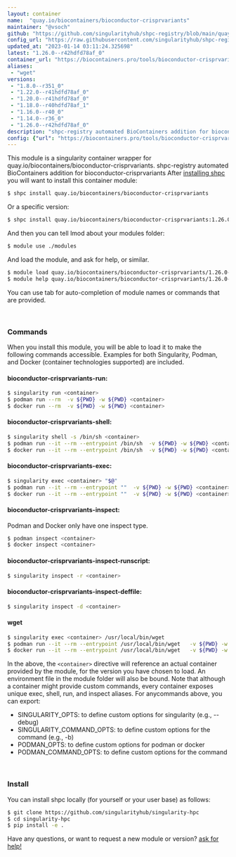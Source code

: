```yaml
---
layout: container
name:  "quay.io/biocontainers/bioconductor-crisprvariants"
maintainer: "@vsoch"
github: "https://github.com/singularityhub/shpc-registry/blob/main/quay.io/biocontainers/bioconductor-crisprvariants/container.yaml"
config_url: "https://raw.githubusercontent.com/singularityhub/shpc-registry/main/quay.io/biocontainers/bioconductor-crisprvariants/container.yaml"
updated_at: "2023-01-14 03:11:24.325698"
latest: "1.26.0--r42hdfd78af_0"
container_url: "https://biocontainers.pro/tools/bioconductor-crisprvariants"
aliases:
 - "wget"
versions:
 - "1.8.0--r351_0"
 - "1.22.0--r41hdfd78af_0"
 - "1.20.0--r41hdfd78af_0"
 - "1.18.0--r40hdfd78af_1"
 - "1.16.0--r40_0"
 - "1.14.0--r36_0"
 - "1.26.0--r42hdfd78af_0"
description: "shpc-registry automated BioContainers addition for bioconductor-crisprvariants"
config: {"url": "https://biocontainers.pro/tools/bioconductor-crisprvariants", "maintainer": "@vsoch", "description": "shpc-registry automated BioContainers addition for bioconductor-crisprvariants", "latest": {"1.26.0--r42hdfd78af_0": "sha256:d4b262dec283b2c470a6ee1e9b62a3ecbc289dd0aeed91bd8b0d884347b28083"}, "tags": {"1.8.0--r351_0": "sha256:57d93e2b3196b6f7a6c735e66d7f3712faedba78f39de35d78129acbd074be87", "1.22.0--r41hdfd78af_0": "sha256:f94d00a99af7c1fd9df61122dd2533a5b4529f6af31ff684cea17497cca3b4af", "1.20.0--r41hdfd78af_0": "sha256:92fcb92c61e633bba3cec28a34364ff53967e8478c5c8d33d945f287dd162992", "1.18.0--r40hdfd78af_1": "sha256:477abec3a093da1a79c05f3fc52fcacebbace914c9ff21a54e409074e612f4bd", "1.16.0--r40_0": "sha256:b1950667ebf895c6ed415396cd2d5d1a5e0b4a1a4c6a9f77b03f6f38a513cbd9", "1.14.0--r36_0": "sha256:e09d390dbd0e132a9059843e768893cf3a05c2d5ab83d6c238cbcc069f9bb130", "1.26.0--r42hdfd78af_0": "sha256:d4b262dec283b2c470a6ee1e9b62a3ecbc289dd0aeed91bd8b0d884347b28083"}, "docker": "quay.io/biocontainers/bioconductor-crisprvariants", "aliases": {"wget": "/usr/local/bin/wget"}}
---
```


This module is a singularity container wrapper for quay.io/biocontainers/bioconductor-crisprvariants.
shpc-registry automated BioContainers addition for bioconductor-crisprvariants
After [installing shpc](#install) you will want to install this container module:


```bash
$ shpc install quay.io/biocontainers/bioconductor-crisprvariants
```

Or a specific version:

```bash
$ shpc install quay.io/biocontainers/bioconductor-crisprvariants:1.26.0--r42hdfd78af_0
```

And then you can tell lmod about your modules folder:

```bash
$ module use ./modules
```

And load the module, and ask for help, or similar.

```bash
$ module load quay.io/biocontainers/bioconductor-crisprvariants/1.26.0--r42hdfd78af_0
$ module help quay.io/biocontainers/bioconductor-crisprvariants/1.26.0--r42hdfd78af_0
```

You can use tab for auto-completion of module names or commands that are provided.

<br>

### Commands

When you install this module, you will be able to load it to make the following commands accessible.
Examples for both Singularity, Podman, and Docker (container technologies supported) are included.

#### bioconductor-crisprvariants-run:

```bash
$ singularity run <container>
$ podman run --rm  -v ${PWD} -w ${PWD} <container>
$ docker run --rm  -v ${PWD} -w ${PWD} <container>
```

#### bioconductor-crisprvariants-shell:

```bash
$ singularity shell -s /bin/sh <container>
$ podman run --it --rm --entrypoint /bin/sh  -v ${PWD} -w ${PWD} <container>
$ docker run --it --rm --entrypoint /bin/sh  -v ${PWD} -w ${PWD} <container>
```

#### bioconductor-crisprvariants-exec:

```bash
$ singularity exec <container> "$@"
$ podman run --it --rm --entrypoint ""  -v ${PWD} -w ${PWD} <container> "$@"
$ docker run --it --rm --entrypoint ""  -v ${PWD} -w ${PWD} <container> "$@"
```

#### bioconductor-crisprvariants-inspect:

Podman and Docker only have one inspect type.

```bash
$ podman inspect <container>
$ docker inspect <container>
```

#### bioconductor-crisprvariants-inspect-runscript:

```bash
$ singularity inspect -r <container>
```

#### bioconductor-crisprvariants-inspect-deffile:

```bash
$ singularity inspect -d <container>
```


#### wget

```bash
$ singularity exec <container> /usr/local/bin/wget
$ podman run --it --rm --entrypoint /usr/local/bin/wget   -v ${PWD} -w ${PWD} <container> -c " $@"
$ docker run --it --rm --entrypoint /usr/local/bin/wget   -v ${PWD} -w ${PWD} <container> -c " $@"
```



In the above, the `<container>` directive will reference an actual container provided
by the module, for the version you have chosen to load. An environment file in the
module folder will also be bound. Note that although a container
might provide custom commands, every container exposes unique exec, shell, run, and
inspect aliases. For anycommands above, you can export:

 - SINGULARITY_OPTS: to define custom options for singularity (e.g., --debug)
 - SINGULARITY_COMMAND_OPTS: to define custom options for the command (e.g., -b)
 - PODMAN_OPTS: to define custom options for podman or docker
 - PODMAN_COMMAND_OPTS: to define custom options for the command

<br>

### Install

You can install shpc locally (for yourself or your user base) as follows:

```bash
$ git clone https://github.com/singularityhub/singularity-hpc
$ cd singularity-hpc
$ pip install -e .
```

Have any questions, or want to request a new module or version? [ask for help!](https://github.com/singularityhub/singularity-hpc/issues)